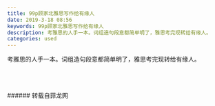 ```yaml
---
title: 99p顾家北雅思写作给有缘人
date: 2019-3-18 08:56
keywords: 99p顾家北雅思写作给有缘人
description: 考雅思的人手一本。词组造句段意都简单明了，雅思考完现转给有缘人。
categories: used
---
```

<td class="t_f" id="postmessage_3246024">

考雅思的人手一本。词组造句段意都简单明了，雅思考完现转给有缘人。<br/>
<img alt="" border="0" class="zoom" data-cf-modified-fa1bbc90ae8987d3233473f6-="" file="http://www.flw.ph/data/appbyme/upload/image/201903/18/wYyXa7WqoJiW.jpg" id="aimg_e5iQD" lazyloadthumb="1" onclick="" onmouseover="" src="http://www.flw.ph/data/appbyme/upload/image/201903/18/wYyXa7WqoJiW.jpg"/><br/>
<br/>
<img alt="" border="0" class="zoom" data-cf-modified-fa1bbc90ae8987d3233473f6-="" file="http://www.flw.ph/data/appbyme/upload/image/201903/18/pSGX8pesgkOB.jpg" id="aimg_IvJrB" lazyloadthumb="1" onclick="" onmouseover="" src="http://www.flw.ph/data/appbyme/upload/image/201903/18/pSGX8pesgkOB.jpg"/><br/>
<br/>
<img alt="" border="0" class="zoom" data-cf-modified-fa1bbc90ae8987d3233473f6-="" file="http://www.flw.ph/data/appbyme/upload/image/201903/18/ll4Pola3n2jG.jpg" id="aimg_lfFjl" lazyloadthumb="1" onclick="" onmouseover="" src="http://www.flw.ph/data/appbyme/upload/image/201903/18/ll4Pola3n2jG.jpg"/><br/>
<br/>
</td>
###### 转载自菲龙网